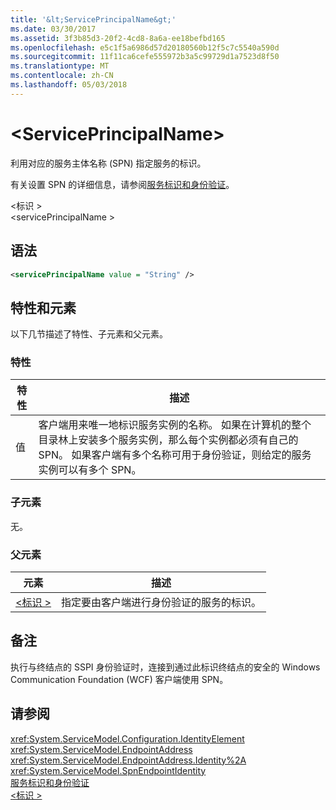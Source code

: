 ```yaml
---
title: '&lt;ServicePrincipalName&gt;'
ms.date: 03/30/2017
ms.assetid: 3f3b85d3-20f2-4cd8-8a6a-ee18befbd165
ms.openlocfilehash: e5c1f5a6986d57d20180560b12f5c7c5540a590d
ms.sourcegitcommit: 11f11ca6cefe555972b3a5c99729d1a7523d8f50
ms.translationtype: MT
ms.contentlocale: zh-CN
ms.lasthandoff: 05/03/2018
---
```

# <a name="ltserviceprincipalnamegt"></a>&lt;ServicePrincipalName&gt;
利用对应的服务主体名称 (SPN) 指定服务的标识。  
  
 有关设置 SPN 的详细信息，请参阅[服务标识和身份验证](../../../../../docs/framework/wcf/feature-details/service-identity-and-authentication.md)。  
  
 \<标识 >  
\<servicePrincipalName >  
  
## <a name="syntax"></a>语法  
  
```xml  
<servicePrincipalName value = "String" />  
```  
  
## <a name="attributes-and-elements"></a>特性和元素  
 以下几节描述了特性、子元素和父元素。  
  
### <a name="attributes"></a>特性  
  
|特性|描述|  
|---------------|-----------------|  
|值|客户端用来唯一地标识服务实例的名称。 如果在计算机的整个目录林上安装多个服务实例，那么每个实例都必须有自己的 SPN。 如果客户端有多个名称可用于身份验证，则给定的服务实例可以有多个 SPN。|  
  
### <a name="child-elements"></a>子元素  
 无。  
  
### <a name="parent-elements"></a>父元素  
  
|元素|描述|  
|-------------|-----------------|  
|[\<标识 >](../../../../../docs/framework/configure-apps/file-schema/wcf/identity.md)|指定要由客户端进行身份验证的服务的标识。|  
  
## <a name="remarks"></a>备注  
 执行与终结点的 SSPI 身份验证时，连接到通过此标识终结点的安全的 Windows Communication Foundation (WCF) 客户端使用 SPN。  
  
## <a name="see-also"></a>请参阅  
 <xref:System.ServiceModel.Configuration.IdentityElement>  
 <xref:System.ServiceModel.EndpointAddress>  
 <xref:System.ServiceModel.EndpointAddress.Identity%2A>  
 <xref:System.ServiceModel.SpnEndpointIdentity>  
 [服务标识和身份验证](../../../../../docs/framework/wcf/feature-details/service-identity-and-authentication.md)  
 [\<标识 >](../../../../../docs/framework/configure-apps/file-schema/wcf/identity.md)
